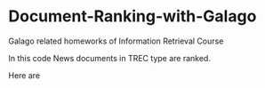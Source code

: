 # Document-Ranking-with-Galago
Galago related homeworks of Information Retrieval Course

In this code News documents in TREC type are ranked.

Here are 

